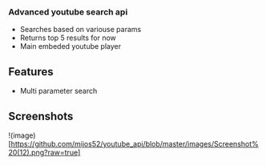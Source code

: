 ### Advanced youtube search api

- Searches based on variouse params
- Returns top 5 results for now
- Main embeded youtube player 

## Features

- Multi parameter search


## Screenshots

!(image)[https://github.com/mijos52/youtube_api/blob/master/images/Screenshot%20(12).png?raw=true]
